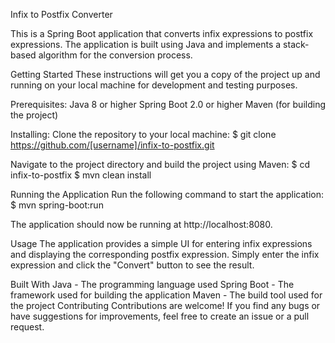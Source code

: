 Infix to Postfix Converter

This is a Spring Boot application that converts infix expressions to postfix expressions. The application is built using Java and implements a stack-based algorithm for the conversion process.

Getting Started
These instructions will get you a copy of the project up and running on your local machine for development and testing purposes.

Prerequisites:
Java 8 or higher
Spring Boot 2.0 or higher
Maven (for building the project)


Installing:
Clone the repository to your local machine:
$ git clone https://github.com/[username]/infix-to-postfix.git

Navigate to the project directory and build the project using Maven:
$ cd infix-to-postfix
$ mvn clean install

Running the Application
Run the following command to start the application:
$ mvn spring-boot:run


The application should now be running at http://localhost:8080.

Usage
The application provides a simple UI for entering infix expressions and displaying the corresponding postfix expression. Simply enter the infix expression and click the "Convert" button to see the result.

Built With
Java - The programming language used
Spring Boot - The framework used for building the application
Maven - The build tool used for the project
Contributing
Contributions are welcome! If you find any bugs or have suggestions for improvements, feel free to create an issue or a pull request.

